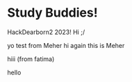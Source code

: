 # Study Buddies!
HackDearborn2 2023!
Hi ;/

yo
test from Meher
hi again this is Meher

hiii (from fatima)


hello
